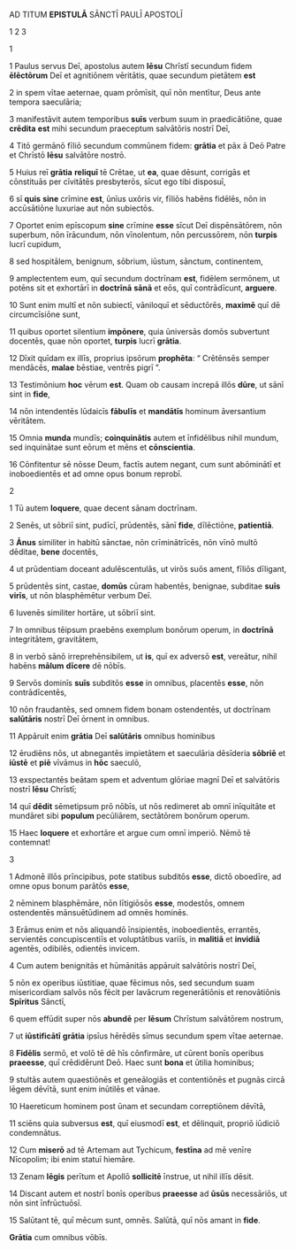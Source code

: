AD TITUM **EPISTULĀ** SĀNCTĪ PAULĪ APOSTOLĪ

1 2 3

1 

1 Paulus servus Deī, apostolus autem **Iēsu** Chrīstī secundum fidem **ēlēctōrum** Deī et agnitiōnem vēritātis, quae secundum pietātem **est**

2 in spem vītae aeternae, quam prōmīsit, quī nōn mentītur, Deus ante tempora saeculāria;

3 manifestāvit autem temporibus **suīs** verbum suum in praedicātiōne, quae **crēdita** **est** mihi secundum praeceptum salvātōris nostrī Deī,

4 Titō germānō fīliō secundum commūnem fidem: **grātia** et pāx ā Deō Patre et Chrīstō **Iēsu** salvātōre nostrō.

5 Huius reī **grātia** **reliquī** tē Crētae, ut **ea**, quae dēsunt, corrigās et cōnstituās per cīvitātēs presbyterōs, sīcut ego tibi disposuī,

6 sī **quis** **sine** crīmine **est**, ūnīus uxōris vir, fīliōs habēns fidēlēs, nōn in accūsātiōne luxuriae aut nōn subiectōs.

7 Oportet enim epīscopum **sine** crīmine **esse** sīcut Deī dispēnsātōrem, nōn superbum, nōn īrācundum, nōn vīnolentum, nōn percussōrem, nōn **turpis** lucrī cupidum,

8 sed hospitālem, benignum, sōbrium, iūstum, sānctum, continentem,

9 amplectentem eum, quī secundum doctrīnam **est**, fidēlem sermōnem, ut potēns sit et exhortārī in **doctrīnā** **sānā** et eōs, quī contrādīcunt, **arguere**.

10 Sunt enim multī et nōn subiectī, vāniloquī et sēductōrēs, **maximē** quī dē circumcīsiōne sunt,

11 quibus oportet silentium **impōnere**, quia ūniversās domōs subvertunt docentēs, quae nōn oportet, **turpis** lucrī **grātia**.

12 Dīxit quīdam ex illīs, proprius ipsōrum **prophēta**: “ Crētēnsēs semper mendācēs, **malae** bēstiae, ventrēs pigrī ”.

13 Testimōnium **hoc** vērum **est**. Quam ob causam increpā illōs **dūre**, ut sānī sint in **fide**,

14 nōn intendentēs Iūdaicīs **fābulīs** et **mandātīs** hominum āversantium vēritātem.

15 Omnia **munda** mundīs; **coinquinātis** autem et īnfidēlibus nihil mundum, sed inquinātae sunt eōrum et mēns et **cōnscientia**.

16 Cōnfitentur sē nōsse Deum, factīs autem negant, cum sunt abōminātī et inoboedientēs et ad omne opus bonum reprobī. 

 

2

1 Tū autem **loquere**, quae decent sānam doctrīnam.

2 Senēs, ut sōbriī sint, pudīcī, prūdentēs, sānī **fide**, dīlēctiōne, **patientiā**.

3 **Ānus** similiter in habitū sānctae, nōn crīminātrīcēs, nōn vīnō multō dēditae, **bene** docentēs,

4 ut prūdentiam doceant adulēscentulās, ut virōs suōs ament, fīliōs dīligant,

5 prūdentēs sint, castae, **domūs** cūram habentēs, benignae, subditae **suīs** **virīs**, ut nōn blasphēmētur verbum Deī.

6 Iuvenēs similiter hortāre, ut sōbriī sint.

7 In omnibus tēipsum praebēns exemplum bonōrum operum, in **doctrīnā** integritātem, gravitātem,

8 in verbō sānō irreprehēnsibilem, ut **is**, quī ex adversō **est**, vereātur, nihil habēns **mālum** **dīcere** dē nōbīs.

9 Servōs dominīs **suīs** subditōs **esse** in omnibus, placentēs **esse**, nōn contrādīcentēs,

10 nōn fraudantēs, sed omnem fidem bonam ostendentēs, ut doctrīnam **salūtāris** nostrī Deī ōrnent in omnibus.

11 Appāruit enim **grātia** Deī **salūtāris** omnibus hominibus

12 ērudiēns nōs, ut abnegantēs impietātem et saeculāria dēsīderia **sōbriē** et **iūstē** et **piē** vīvāmus in **hōc** saeculō,

13 exspectantēs beātam spem et adventum glōriae magnī Deī et salvātōris nostrī **Iēsu** Chrīstī;

14 quī **dēdit** sēmetipsum prō nōbīs, ut nōs redimeret ab omnī inīquitāte et mundāret sibi **populum** pecūliārem, sectātōrem bonōrum operum.

15 Haec **loquere** et exhortāre et argue cum omnī imperiō. Nēmō tē contemnat!

3

1 Admonē illōs prīncipibus, pote statibus subditōs **esse**, dictō oboedīre, ad omne opus bonum parātōs **esse**,

2 nēminem blasphēmāre, nōn lītigiōsōs **esse**, modestōs, omnem ostendentēs mānsuētūdinem ad omnēs hominēs.

3 Erāmus enim et nōs aliquandō īnsipientēs, inoboedientēs, errantēs, servientēs concupiscentiīs et voluptātibus variīs, in **malitiā** et **invidiā** agentēs, odibilēs, odientēs invicem.

4 Cum autem benignitās et hūmānitās appāruit salvātōris nostrī Deī,

5 nōn ex operibus iūstitiae, quae fēcimus nōs, sed secundum suam misericordiam salvōs nōs fēcit per lavācrum regenerātiōnis et renovātiōnis **Spīritus** Sānctī,

6 quem effūdit super nōs **abundē** per **Iēsum** Chrīstum salvātōrem nostrum,

7 ut **iūstificātī** **grātia** ipsīus hērēdēs sīmus secundum spem vītae aeternae.

8 **Fidēlis** sermō, et volō tē dē hīs cōnfirmāre, ut cūrent bonīs operibus **praeesse**, quī crēdidērunt Deō. Haec sunt **bona** et ūtilia hominibus;

9 stultās autem quaestiōnēs et geneālogiās et contentiōnēs et pugnās circā lēgem dēvītā, sunt enim inūtilēs et vānae.

10 Haereticum hominem post ūnam et secundam correptiōnem dēvītā,

11 sciēns quia subversus **est**, quī eiusmodī **est**, et dēlinquit, propriō iūdiciō condemnātus.

12 Cum **miserō** ad tē Artemam aut Tychicum, **festīna** ad mē venīre Nīcopolim; ibi enim statuī hiemāre.

13 Zenam **lēgis** perītum et Apollō **sollicitē** īnstrue, ut nihil illīs dēsit.

14 Discant autem et nostrī bonīs operibus **praeesse** ad **ūsūs** necessāriōs, ut nōn sint īnfrūctuōsī.

15 Salūtant tē, quī mēcum sunt, omnēs. Salūtā, quī nōs amant in **fide**.

**Grātia** cum omnibus vōbīs.


